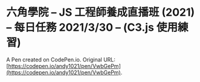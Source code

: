 # 六角學院 – JS 工程師養成直播班 (2021) – 每日任務 2021/3/30 – (C3.js 使用練習)

A Pen created on CodePen.io. Original URL: [https://codepen.io/andy1021/pen/VwbGePm](https://codepen.io/andy1021/pen/VwbGePm).


